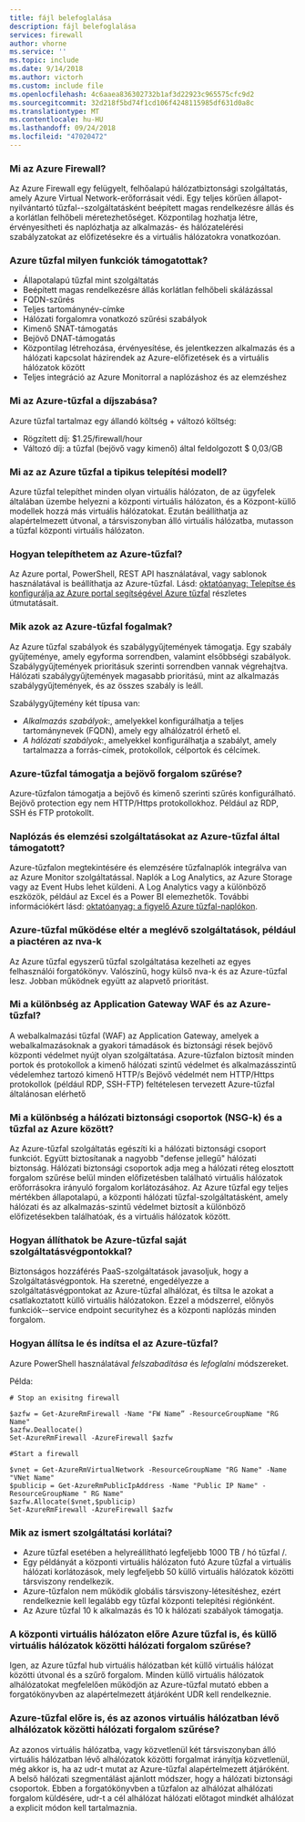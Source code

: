 ```yaml
---
title: fájl belefoglalása
description: fájl belefoglalása
services: firewall
author: vhorne
ms.service: ''
ms.topic: include
ms.date: 9/14/2018
ms.author: victorh
ms.custom: include file
ms.openlocfilehash: 4c6aaea836302732b1af3d22923c965575cfc9d2
ms.sourcegitcommit: 32d218f5bd74f1cd106f4248115985df631d0a8c
ms.translationtype: MT
ms.contentlocale: hu-HU
ms.lasthandoff: 09/24/2018
ms.locfileid: "47020472"
---
```

### <a name="what-is-azure-firewall"></a>Mi az Azure Firewall?

Az Azure Firewall egy felügyelt, felhőalapú hálózatbiztonsági szolgáltatás, amely Azure Virtual Network-erőforrásait védi. Egy teljes körűen állapot-nyilvántartó tűzfal--szolgáltatásként beépített magas rendelkezésre állás és a korlátlan felhőbeli méretezhetőséget. Központilag hozhatja létre, érvényesítheti és naplózhatja az alkalmazás- és hálózatelérési szabályzatokat az előfizetésekre és a virtuális hálózatokra vonatkozóan.

### <a name="what-capabilities-are-supported-in-azure-firewall"></a>Azure tűzfal milyen funkciók támogatottak?  

* Állapotalapú tűzfal mint szolgáltatás
* Beépített magas rendelkezésre állás korlátlan felhőbeli skálázással
* FQDN-szűrés
* Teljes tartománynév-címke
* Hálózati forgalomra vonatkozó szűrési szabályok
* Kimenő SNAT-támogatás
* Bejövő DNAT-támogatás
* Központilag létrehozása, érvényesítése, és jelentkezzen alkalmazás és a hálózati kapcsolat házirendek az Azure-előfizetések és a virtuális hálózatok között
* Teljes integráció az Azure Monitorral a naplózáshoz és az elemzéshez 

### <a name="what-is-the-pricing-for-azure-firewall"></a>Mi az Azure-tűzfal a díjszabása?

Azure tűzfal tartalmaz egy állandó költség + változó költség:

* Rögzített díj: $1.25/firewall/hour
* Változó díj: a tűzfal (bejövő vagy kimenő) által feldolgozott $ 0,03/GB

### <a name="what-is-the-typical-deployment-model-for-azure-firewall"></a>Mi az az Azure tűzfal a tipikus telepítési modell?

Azure tűzfal telepíthet minden olyan virtuális hálózaton, de az ügyfelek általában üzembe helyezni a központi virtuális hálózaton, és a Központ-küllő modellek hozzá más virtuális hálózatokat. Ezután beállíthatja az alapértelmezett útvonal, a társviszonyban álló virtuális hálózatba, mutasson a tűzfal központi virtuális hálózaton.

### <a name="how-can-i-install-the-azure-firewall"></a>Hogyan telepíthetem az Azure-tűzfal?

Az Azure portal, PowerShell, REST API használatával, vagy sablonok használatával is beállíthatja az Azure-tűzfal. Lásd: [oktatóanyag: Telepítse és konfigurálja az Azure portal segítségével Azure tűzfal](../articles/firewall/tutorial-firewall-deploy-portal.md) részletes útmutatásait.

### <a name="what-are-some-azure-firewall-concepts"></a>Mik azok az Azure-tűzfal fogalmak?

Az Azure tűzfal szabályok és szabálygyűjtemények támogatja. Egy szabály gyűjteménye, amely egyforma sorrendben, valamint elsőbbségi szabályok. Szabálygyűjtemények prioritásuk szerinti sorrendben vannak végrehajtva. Hálózati szabálygyűjtemények magasabb prioritású, mint az alkalmazás szabálygyűjtemények, és az összes szabály is leáll.

Szabálygyűjtemény két típusa van:

* *Alkalmazás szabályok*:, amelyekkel konfigurálhatja a teljes tartománynevek (FQDN), amely egy alhálózatról érhető el. 
* *A hálózati szabályok*:, amelyekkel konfigurálhatja a szabályt, amely tartalmazza a forrás-címek, protokollok, célportok és célcímek. 

### <a name="does-azure-firewall-support-inbound-traffic-filtering"></a>Azure-tűzfal támogatja a bejövő forgalom szűrése?

Azure-tűzfalon támogatja a bejövő és kimenő szerinti szűrés konfigurálható. Bejövő protection egy nem HTTP/Https protokollokhoz. Például az RDP, SSH és FTP protokollt.
 
### <a name="which-logging-and-analytics-services-are-supported-by-the-azure-firewall"></a>Naplózás és elemzési szolgáltatásokat az Azure-tűzfal által támogatott?

Azure-tűzfalon megtekintésére és elemzésére tűzfalnaplók integrálva van az Azure Monitor szolgáltatással. Naplók a Log Analytics, az Azure Storage vagy az Event Hubs lehet küldeni. A Log Analytics vagy a különböző eszközök, például az Excel és a Power BI elemezhetők. További információkért lásd: [oktatóanyag: a figyelő Azure tűzfal-naplókon](../articles/firewall/tutorial-diagnostics.md).

### <a name="how-does-azure-firewall-work-differently-from-existing-services-such-as-nvas-in-the-marketplace"></a>Azure-tűzfal működése eltér a meglévő szolgáltatások, például a piactéren az nva-k

Az Azure tűzfal egyszerű tűzfal szolgáltatása kezelheti az egyes felhasználói forgatókönyv. Valószínű, hogy külső nva-k és az Azure-tűzfal lesz. Jobban működnek együtt az alapvető prioritást.
 
### <a name="what-is-the-difference-between-application-gateway-waf-and-azure-firewall"></a>Mi a különbség az Application Gateway WAF és az Azure-tűzfal?

A webalkalmazási tűzfal (WAF) az Application Gateway, amelyek a webalkalmazásoknak a gyakori támadások és biztonsági rések bejövő központi védelmet nyújt olyan szolgáltatása. Azure-tűzfalon biztosít minden portok és protokollok a kimenő hálózati szintű védelmet és alkalmazásszintű védelemhez tartozó kimenő HTTP/s Bejövő védelmét nem HTTP/Https protokollok (például RDP, SSH-FTP) feltételesen tervezett Azure-tűzfal általánosan elérhető

### <a name="what-is-the-difference-between-network-security-groups-nsgs-and-azure-firewall"></a>Mi a különbség a hálózati biztonsági csoportok (NSG-k) és a tűzfal az Azure között?

Az Azure-tűzfal szolgáltatás egészíti ki a hálózati biztonsági csoport funkciót. Együtt biztosítanak a nagyobb "defense jellegű" hálózati biztonság. Hálózati biztonsági csoportok adja meg a hálózati réteg elosztott forgalom szűrése belül minden előfizetésben található virtuális hálózatok erőforrásokra irányuló forgalom korlátozásához. Az Azure tűzfal egy teljes mértékben állapotalapú, a központi hálózati tűzfal-szolgáltatásként, amely hálózati és az alkalmazás-szintű védelmet biztosít a különböző előfizetésekben találhatóak, és a virtuális hálózatok között. 

### <a name="how-do-i-set-up-azure-firewall-with-my-service-endpoints"></a>Hogyan állíthatok be Azure-tűzfal saját szolgáltatásvégpontokkal?

Biztonságos hozzáférés PaaS-szolgáltatások javasoljuk, hogy a Szolgáltatásvégpontok. Ha szeretné, engedélyezze a szolgáltatásvégpontokat az Azure-tűzfal alhálózat, és tiltsa le azokat a csatlakoztatott küllő virtuális hálózatokon. Ezzel a módszerrel, előnyös funkciók--service endpoint securityhez és a központi naplózás minden forgalom.

### <a name="how-can-i-stop-and-start-azure-firewall"></a>Hogyan állítsa le és indítsa el az Azure-tűzfal?

Azure PowerShell használatával *felszabadítása* és *lefoglalni* módszereket.

Példa:

```azurepowershell
# Stop an exisitng firewall

$azfw = Get-AzureRmFirewall -Name "FW Name” -ResourceGroupName "RG Name"
$azfw.Deallocate()
Set-AzureRmFirewall -AzureFirewall $azfw
```

```azurepowershell
#Start a firewall

$vnet = Get-AzureRmVirtualNetwork -ResourceGroupName "RG Name" -Name "VNet Name"
$publicip = Get-AzureRmPublicIpAddress -Name "Public IP Name" -ResourceGroupName " RG Name"
$azfw.Allocate($vnet,$publicip)
Set-AzureRmFirewall -AzureFirewall $azfw
```

### <a name="what-are-the-known-service-limits"></a>Mik az ismert szolgáltatási korlátai?

* Azure tűzfal esetében a helyreállítható legfeljebb 1000 TB / hó tűzfal /. 
* Egy példányát a központi virtuális hálózaton futó Azure tűzfal a virtuális hálózati korlátozások, mely legfeljebb 50 küllő virtuális hálózatok közötti társviszony rendelkezik.  
* Azure-tűzfalon nem működik globális társviszony-létesítéshez, ezért rendelkeznie kell legalább egy tűzfal központi telepítési régiónként.
* Az Azure tűzfal 10 k alkalmazás és 10 k hálózati szabályok támogatja.

### <a name="can-azure-firewall-in-a-hub-virtual-network-forward-and-filter-network-traffic-between-two-spoke-virtual-networks"></a>A központi virtuális hálózaton előre Azure tűzfal is, és küllő virtuális hálózatok közötti hálózati forgalom szűrése?

Igen, az Azure tűzfal hub virtuális hálózatban két küllő virtuális hálózat közötti útvonal és a szűrő forgalom. Minden küllő virtuális hálózatok alhálózatokat megfelelően működjön az Azure-tűzfal mutató ebben a forgatókönyvben az alapértelmezett átjáróként UDR kell rendelkeznie.

### <a name="can-azure-firewall-forward-and-filter-network-traffic-between-subnets-in-the-same-virtual-network"></a>Azure-tűzfal előre is, és az azonos virtuális hálózatban lévő alhálózatok közötti hálózati forgalom szűrése?

Az azonos virtuális hálózatba, vagy közvetlenül két társviszonyban álló virtuális hálózatban lévő alhálózatok közötti forgalmat irányítja közvetlenül, még akkor is, ha az udr-t mutat az Azure-tűzfal alapértelmezett átjáróként. A belső hálózati szegmentálást ajánlott módszer, hogy a hálózati biztonsági csoportok. Ebben a forgatókönyvben a tűzfalon az alhálózat alhálózati forgalom küldésére, udr-t a cél alhálózat hálózati előtagot mindkét alhálózat a explicit módon kell tartalmaznia.
